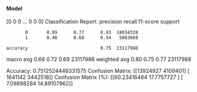 #### Model
[0 0 0 ... 0 0 0]
Classification Report:
              precision    recall  f1-score   support

           0       0.89      0.77      0.83  18034328
           1       0.46      0.68      0.54   5083660

    accuracy                           0.75  23117988
   macro avg       0.68      0.72      0.69  23117988
weighted avg       0.80      0.75      0.77  23117988

Accuracy: 0.7512524446331575
Confusion Matrix:
[[13924927  4109401]
 [ 1641142  3442518]]
Confusion Matrix (%):
[[60.23416484 17.7757727 ]
 [ 7.09898284 14.89107962]]
